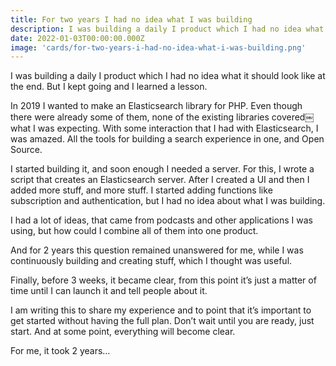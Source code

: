 ```yaml
---
title: For two years I had no idea what I was building
description: I was building a daily I product which I had no idea what it should look like at the end. But I kept going and I learned a lesson.
date: 2022-01-03T00:00:00.000Z
image: 'cards/for-two-years-i-had-no-idea-what-i-was-building.png'
---
```


I was building a daily I product which I had no idea what it should look like at the end. But I kept going and I learned a lesson.

In 2019 I wanted to make an Elasticsearch library for PHP. Even though there were already some of them, none of the existing libraries covered￼ what I was expecting. With some interaction that I had with Elasticsearch, I was amazed. All the tools for building a search experience in one, and Open Source.

I started building it, and soon enough I needed a server. For this,  I wrote a script that creates an Elasticsearch server.  After I created a UI  and then I added more stuff, and more stuff. I started adding functions like subscription and authentication, but I had no idea about what I was building. 

I had a lot of ideas, that came from podcasts and other applications I was using, but how could I combine all of them into one product.

And for 2 years this question remained unanswered for me, while I was continuously building and creating stuff, which I thought was useful. 

Finally, before 3 weeks, it became clear,  from this point it’s just a matter of time until I can launch it and tell people about it.

I am writing this to share my experience and to point that it’s important to get started without having the full plan. Don’t wait until you are ready, just start. And at some point, everything will become clear.

For me, it took 2 years…
